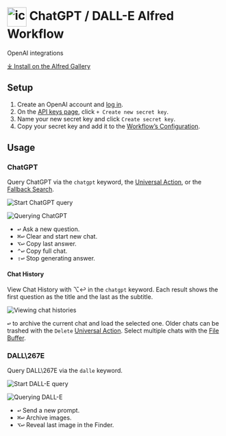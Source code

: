 # <img src='Workflow/icon.png' width='45' align='center' alt='icon'> ChatGPT / DALL-E Alfred Workflow

OpenAI integrations

[⤓ Install on the Alfred Gallery](https://alfred.app/workflows/alfredapp/openai)

## Setup

1. Create an OpenAI account and [log in](https://platform.openai.com/login?launch).
2. On the [API keys page](https://platform.openai.com/api-keys), click `+ Create new secret key`.
3. Name your new secret key and click `Create secret key`.
4. Copy your secret key and add it to the [Workflow’s Configuration](https://www.alfredapp.com/help/workflows/user-configuration/).

## Usage

### ChatGPT

Query ChatGPT via the `chatgpt` keyword, the [Universal Action](https://www.alfredapp.com/help/features/universal-actions/), or the [Fallback Search](https://www.alfredapp.com/help/features/default-results/fallback-searches/).

![Start ChatGPT query](Workflow/images/about/chatgptkeyword.png)

![Querying ChatGPT](Workflow/images/about/chatgpttextview.png)

* <kbd>↩</kbd> Ask a new question.
* <kbd>⌘</kbd><kbd>↩</kbd> Clear and start new chat.
* <kbd>⌥</kbd><kbd>↩</kbd> Copy last answer.
* <kbd>⌃</kbd><kbd>↩</kbd> Copy full chat.
* <kbd>⇧</kbd><kbd>↩</kbd> Stop generating answer.

#### Chat History

View Chat History with ⌥↩ in the `chatgpt` keyword. Each result shows the first question as the title and the last as the subtitle.

![Viewing chat histories](Workflow/images/about/chatgpthistory.png)

<kbd>↩</kbd> to archive the current chat and load the selected one. Older chats can be trashed with the `Delete` [Universal Action](https://www.alfredapp.com/help/features/universal-actions/). Select multiple chats with the [File Buffer](https://www.alfredapp.com/help/features/file-search/#file-buffer).

### DALL\267E

Query DALL\267E via the `dalle` keyword.

![Start DALL-E query](Workflow/images/about/dallekeyword.png)

![Querying DALL-E](Workflow/images/about/dalletextview.png)

* <kbd>↩</kbd> Send a new prompt.
* <kbd>⌘</kbd><kbd>↩</kbd> Archive images.
* <kbd>⌥</kbd><kbd>↩</kbd> Reveal last image in the Finder.
